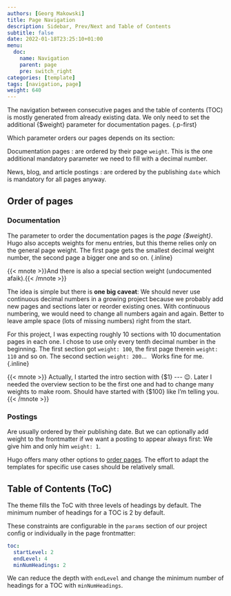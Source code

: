 ```yaml
---
authors: [Georg Makowski]
title: Page Navigation
description: Sidebar, Prev/Next and Table of Contents
subtitle: false
date: 2022-01-18T23:25:10+01:00 
menu:
  doc:
    name: Navigation
    parent: page
    pre: switch_right
categories: [template]
tags: [navigation, page]
weight: 640
---
```


The navigation between consecutive pages and the table of contents (TOC) is mostly generated from already existing data. We only need to set the additional {$weight} parameter for documentation pages.
{.p-first} <!--more-->

Which parameter orders our pages depends on its section:

Documentation pages
: are ordered by their page `weight`. This is the one additional mandatory parameter we need to fill with a decimal number.

News, blog, and article postings
: are ordered by the publishing `date` which is mandatory for all pages anyway.

## Order of pages

### Documentation

The parameter to order the documentation pages is the _page {$weight}_. Hugo also accepts weights for menu entries, but this theme relies only on the general page weight. The first page gets the smallest decimal weight number, the second page a bigger one and so on.
{.inline}

{{< mnote >}}And there is also a special section weight (undocumented afaik).{{< /mnote >}}

The idea is simple but there is **one big caveat**: We should never use continuous decimal numbers in a growing project because we probably add new pages and sections later or reorder existing ones. With continuous numbering, we would need to change all numbers again and again. Better to leave ample space (lots of missing numbers) right from the start.

For this project, I was expecting roughly 10 sections with 10 documentation pages in each one. I chose to use only every tenth decimal number in the beginning. The first section got `weight: 100`, the first page therein `weight: 110` and so on. The second section `weight: 200`… &ensp;Works fine for me.
{.inline}

{{< mnote >}}
Actually, I started the intro section with {$1} --- :wink:. Later I needed the overview section to be the first one and had to change many weights to make room. Should have started with {$100} like I’m telling you.  
{{< /mnote >}}

### Postings

Are usually ordered by their publishing date. But we can optionally add weight to the frontmatter if we want a posting to appear always first: We give him and only him `weight: 1`.

Hugo offers many other options to [order pages](https://gohugo.io/templates/lists/#order-content). The effort to adapt the templates for specific use cases should be relatively small.

## Table of Contents (ToC)

The theme fills the ToC with three levels of headings by default. The minimum number of headings for a TOC is 2 by default.

These constraints are configurable in the `params` section of our project config or individually in the page frontmatter:

```yaml {.left-in}
toc:
  startLevel: 2      
  endLevel: 4        
  minNumHeadings: 2
```

We can reduce the depth with `endLevel` and change the minimum number of headings for a TOC with `minNumHeadings`.